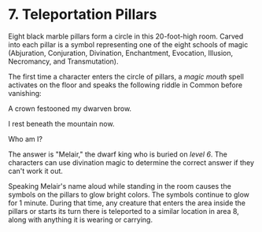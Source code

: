 # 7. Teleportation Pillars

Eight black marble pillars form a circle in this 20-foot-high room. Carved into each pillar is a symbol representing one of the eight schools of magic (Abjuration, Conjuration, Divination, Enchantment, Evocation, Illusion, Necromancy, and Transmutation).

The first time a character enters the circle of pillars, a *magic mouth* spell activates on the floor and speaks the following riddle in Common before vanishing:

A crown festooned my dwarven brow.

I rest beneath the mountain now.

Who am I?

The answer is "Melair," the dwarf king who is buried on *level 6*. The characters can use divination magic to determine the correct answer if they can't work it out.

Speaking Melair's name aloud while standing in the room causes the symbols on the pillars to glow bright colors. The symbols continue to glow for 1 minute. During that time, any creature that enters the area inside the pillars or starts its turn there is teleported to a similar location in area 8, along with anything it is wearing or carrying.